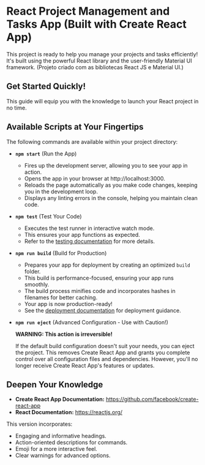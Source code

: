 # React Project Management and Tasks App (Built with Create React App)

This project is ready to help you manage your projects and tasks efficiently! It's built using the powerful React library and the user-friendly Material UI framework. (Projeto criado com as bibliotecas React JS e Material UI.)

## Get Started Quickly!

This guide will equip you with the knowledge to launch your React project in no time. 

## Available Scripts at Your Fingertips

The following commands are available within your project directory:

* **`npm start`** (Run the App)
  * Fires up the development server, allowing you to see your app in action.
  * Opens the app in your browser at http://localhost:3000.
  * Reloads the page automatically as you make code changes, keeping you in the development loop.
  * Displays any linting errors in the console, helping you maintain clean code.

* **`npm test`** (Test Your Code)
  * Executes the test runner in interactive watch mode.
  * This ensures your app functions as expected.
  * Refer to the [testing documentation](https://facebook.github.io/create-react-app/docs/running-tests) for more details.

* **`npm run build`** (Build for Production)
  * Prepares your app for deployment by creating an optimized `build` folder.
  * This build is performance-focused, ensuring your app runs smoothly.
  * The build process minifies code and incorporates hashes in filenames for better caching.
  * Your app is now production-ready!
  * See the [deployment documentation](https://facebook.github.io/create-react-app/docs/deployment) for deployment guidance.

* **`npm run eject`** (Advanced Configuration - Use with Caution!)

  **WARNING: This action is irreversible!**

  If the default build configuration doesn't suit your needs, you can eject the project. This removes Create React App and grants you complete control over all configuration files and dependencies. However, you'll no longer receive Create React App's features or updates.

## Deepen Your Knowledge

* **Create React App Documentation:** https://github.com/facebook/create-react-app
* **React Documentation:** https://reactjs.org/

This version incorporates:

* Engaging and informative headings.
* Action-oriented descriptions for commands.
* Emoji for a more interactive feel.
* Clear warnings for advanced options.
